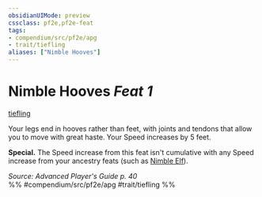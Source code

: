 ```yaml
---
obsidianUIMode: preview
cssclass: pf2e,pf2e-feat
tags:
- compendium/src/pf2e/apg
- trait/tiefling
aliases: ["Nimble Hooves"]
---
```

# Nimble Hooves  *Feat 1*  
[tiefling](tiefling-b1.md "Tiefling Ancestry & Heritage Trait")  


Your legs end in hooves rather than feet, with joints and tendons that allow you to move with great haste. Your Speed increases by 5 feet.

**Special.** The Speed increase from this feat isn't cumulative with any Speed increase from your ancestry feats (such as [Nimble Elf](nimble-elf.md)).

*Source: Advanced Player's Guide p. 40*  
%% #compendium/src/pf2e/apg #trait/tiefling %%